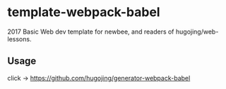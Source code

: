 # template-webpack-babel

2017 Basic Web dev template for newbee, and readers of hugojing/web-lessons.

## Usage

click → https://github.com/hugojing/generator-webpack-babel
